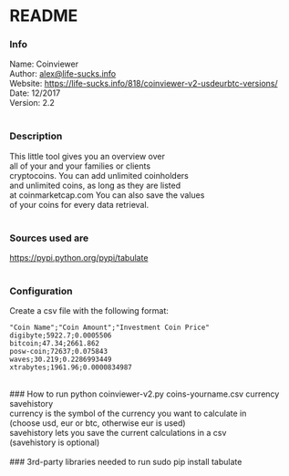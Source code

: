 # README
### Info
Name:       Coinviewer<br />
Author:     alex@life-sucks.info<br />
Website:    https://life-sucks.info/818/coinviewer-v2-usdeurbtc-versions/<br />
Date:       12/2017<br />
Version:    2.2<br />
<br />
### Description
This little tool gives you an overview over<br />
all of your and your families or clients<br />
cryptocoins. You can add unlimited coinholders<br />
and unlimited coins, as long as they are listed<br />
at coinmarketcap.com You can also save the values<br />
of your coins for every data retrieval.<br />
<br />
### Sources used are
https://pypi.python.org/pypi/tabulate<br />
<br />
### Configuration
Create a csv file with the following format:<br />
```
"Coin Name";"Coin Amount";"Investment Coin Price"
digibyte;5922.7;0.0005506
bitcoin;47.34;2661.862
posw-coin;72637;0.075843
waves;30.219;0.2286993449
xtrabytes;1961.96;0.0000834987
```
<br />
### How to run
python coinviewer-v2.py coins-yourname.csv currency savehistory<br />
currency is the symbol of the currency you want to calculate in<br />
(choose usd, eur or btc, otherwise eur is used)<br />
savehistory lets you save the current calculations in a csv<br />
(savehistory is optional)<br />
<br />
### 3rd-party libraries needed to run
sudo pip install tabulate
